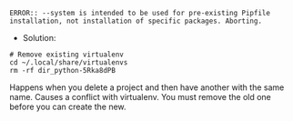 `ERROR:: --system is intended to be used for pre-existing Pipfile installation, not installation of specific packages. Aborting.`

- Solution:

```
# Remove existing virtualenv
cd ~/.local/share/virtualenvs
rm -rf dir_python-5Rka8dPB
```

Happens when you delete a project and then have another with the same name. Causes a conflict with virtualenv. You must remove the old one before you can create the new.